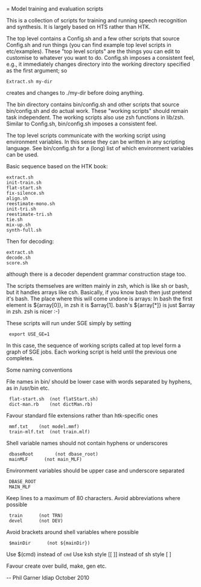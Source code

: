 = Model training and evaluation scripts

This is a collection of scripts for training and running speech
recognition and synthesis.  It is largely based on HTS rather than
HTK.

The top level contains a Config.sh and a few other scripts that source
Config.sh and run things (you can find example top level scripts in
etc/examples).  These "top level scripts" are the things you can edit
to customise to whatever you want to do.  Config.sh imposes a
consistent feel, e.g., it immediately changes directory into the
working directory specified as the first argument; so
```
Extract.sh my-dir
```
creates and changes to ./my-dir before doing anything.

The bin directory contains bin/config.sh and other scripts that source
bin/config.sh and do actual work.  These "working scripts" should
remain task independent.  The working scripts also use zsh functions
in lib/zsh.  Similar to Config.sh, bin/config.sh imposes a consistent
feel.

The top level scripts communicate with the working script using
environment variables.  In this sense they can be written in any
scripting language.  See bin/config.sh for a (long) list of which
environment variables can be used.

Basic sequence based on the HTK book:
```
extract.sh
init-train.sh
flat-start.sh
fix-silence.sh
align.sh
reestimate-mono.sh
init-tri.sh
reestimate-tri.sh
tie.sh
mix-up.sh
synth-full.sh
```
Then for decoding:
```
extract.sh
decode.sh
score.sh
```
although there is a decoder dependent grammar construction stage too.

The scripts themselves are written mainly in zsh, which is like sh or
bash, but it handles arrays like csh.  Basically, if you know bash
then just pretend it's bash.  The place where this will come undone is
arrays: In bash the first element is ${array[0]}, in zsh it is
$array[1].  bash's ${array[*]} is just $array in zsh.  zsh is nicer
:-)

These scripts will run under SGE simply by setting
```
 export USE_GE=1
```
In this case, the sequence of working scripts called at top level form
a graph of SGE jobs.  Each working script is held until the previous
one completes.

Some naming conventions

File names in bin/ should be lower case with words separated by
hyphens, as in /usr/bin etc.
```
 flat-start.sh 	(not flatStart.sh)
 dict-man.rb	(not dictMan.rb)
```
Favour standard file extensions rather than htk-specific ones
```
 mmf.txt	(not model.mmf)
 train-mlf.txt	(not train.mlf)
```
Shell variable names should not contain hyphens or underscores
```
 dbaseRoot     	  (not dbase_root)
 mainMLF	  (not main_MLF)
```
Environment variables should be upper case and underscore separated
```
 DBASE_ROOT
 MAIN_MLF
```
Keep lines to a maximum of 80 characters.
Avoid abbreviations where possible
```
 train		(not TRN)
 devel		(not DEV)
```
Avoid brackets around shell variables where possible
```
 $mainDir      (not ${mainDir})
```
Use $(cmd) instead of `cmd`
Use ksh style [[ ]] instead of sh style [ ]

Favour create over build, make, gen etc.

--
Phil Garner
Idiap
October 2010
